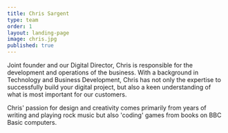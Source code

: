 ```yaml
---
title: Chris Sargent
type: team
order: 1
layout: landing-page
image: chris.jpg
published: true
---
```


<p>Joint founder and our Digital Director, Chris&nbsp;is responsible for the development and operations of the business. With a background in Technology and Business Development, Chris has not only the expertise to successfully build your digital project, but also a keen understanding of what is most important for our customers.</p>

<p>Chris' passion for design and creativity comes primarily from years of writing and&nbsp;playing&nbsp;rock music but also 'coding' games from books on BBC Basic computers.</p>
